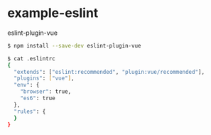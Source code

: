 # example-eslint

eslint-plugin-vue

```sh
$ npm install --save-dev eslint-plugin-vue

$ cat .eslintrc
{
  "extends": ["eslint:recommended", "plugin:vue/recommended"],
  "plugins": ["vue"],
  "env": {
    "browser": true,
    "es6": true
  },
  "rules": {
  }
}
```
